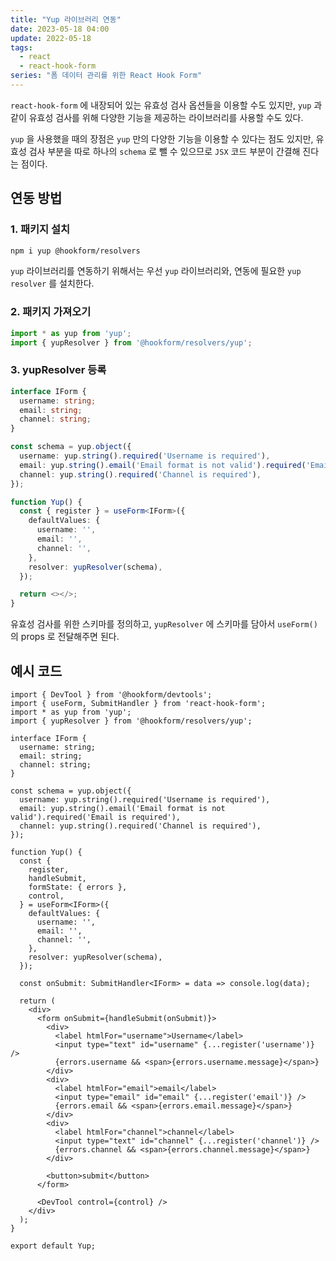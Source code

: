 ```yaml
---
title: "Yup 라이브러리 연동"
date: 2023-05-18 04:00
update: 2022-05-18
tags:
  - react
  - react-hook-form
series: "폼 데이터 관리를 위한 React Hook Form"
---
```


`react-hook-form` 에 내장되어 있는 유효성 검사 옵션들을 이용할 수도 있지만, `yup` 과 같이 유효성 검사를 위해 다양한 기능을 제공하는 라이브러리를 사용할 수도 있다.  

`yup` 을 사용했을 때의 장점은 `yup` 만의 다양한 기능을 이용할 수 있다는 점도 있지만, 유효성 검사 부분을 따로 하나의 `schema` 로 뺄 수 있으므로 `JSX` 코드 부분이 간결해 진다는 점이다.

## 연동 방법
### 1. 패키지 설치
```sh
npm i yup @hookform/resolvers
```
`yup` 라이브러리를 연동하기 위해서는 우선 `yup` 라이브러리와, 연동에 필요한 `yup resolver` 를 설치한다.

### 2. 패키지 가져오기
```ts
import * as yup from 'yup';
import { yupResolver } from '@hookform/resolvers/yup';
```

### 3. yupResolver 등록
```ts
interface IForm {
  username: string;
  email: string;
  channel: string;
}

const schema = yup.object({
  username: yup.string().required('Username is required'),
  email: yup.string().email('Email format is not valid').required('Email is required'),
  channel: yup.string().required('Channel is required'),
});

function Yup() {
  const { register } = useForm<IForm>({
    defaultValues: {
      username: '',
      email: '',
      channel: '',
    },
    resolver: yupResolver(schema),
  });

  return <></>;
}
```

유효성 검사를 위한 스키마를 정의하고, `yupResolver` 에 스키마를 담아서 `useForm()` 의 props 로 전달해주면 된다.

## 예시 코드
```tsx
import { DevTool } from '@hookform/devtools';
import { useForm, SubmitHandler } from 'react-hook-form';
import * as yup from 'yup';
import { yupResolver } from '@hookform/resolvers/yup';

interface IForm {
  username: string;
  email: string;
  channel: string;
}

const schema = yup.object({
  username: yup.string().required('Username is required'),
  email: yup.string().email('Email format is not valid').required('Email is required'),
  channel: yup.string().required('Channel is required'),
});

function Yup() {
  const {
    register,
    handleSubmit,
    formState: { errors },
    control,
  } = useForm<IForm>({
    defaultValues: {
      username: '',
      email: '',
      channel: '',
    },
    resolver: yupResolver(schema),
  });

  const onSubmit: SubmitHandler<IForm> = data => console.log(data);

  return (
    <div>
      <form onSubmit={handleSubmit(onSubmit)}>
        <div>
          <label htmlFor="username">Username</label>
          <input type="text" id="username" {...register('username')} />
          {errors.username && <span>{errors.username.message}</span>}
        </div>
        <div>
          <label htmlFor="email">email</label>
          <input type="email" id="email" {...register('email')} />
          {errors.email && <span>{errors.email.message}</span>}
        </div>
        <div>
          <label htmlFor="channel">channel</label>
          <input type="text" id="channel" {...register('channel')} />
          {errors.channel && <span>{errors.channel.message}</span>}
        </div>

        <button>submit</button>
      </form>

      <DevTool control={control} />
    </div>
  );
}

export default Yup;
```